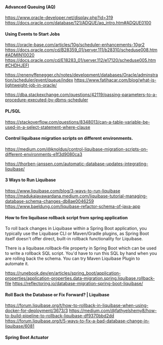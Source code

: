 #### Advanced Queuing (AQ)
https://www.oracle-developer.net/display.php?id=319
https://docs.oracle.com/database/121/ADQUE/aq_intro.htm#ADQUE0100

#### Using Events to Start Jobs
https://oracle-base.com/articles/10g/scheduler-enhancements-10gr2
https://docs.oracle.com/cd/B28359_01/server.111/b28310/scheduse008.htm#ADMIN10020
https://docs.oracle.com/cd/E18283_01/server.112/e17120/scheduse005.htm#CHDHJEFI

https://renenyffenegger.ch/notes/development/databases/Oracle/adminstration/scheduler/event/queue/index
https://www.fatihacar.com/blog/what-is-lightweight-job-in-oracle/

https://dba.stackexchange.com/questions/42119/passing-parameters-to-a-procedure-executed-by-dbms-scheduler

#### PL/SQL
https://stackoverflow.com/questions/8348013/can-a-table-variable-be-used-in-a-select-statement-where-clause

#### Control liquibase migration scripts on different environments.
https://medium.com/@knoldus/control-liquibase-migration-scripts-on-different-environments-e1f3d9080ca3

https://thorben-janssen.com/automatic-database-updates-integrating-liquibase/

#### 3 Ways to Run Liquibase
https://www.liquibase.com/blog/3-ways-to-run-liquibase
https://madukajayawardana.medium.com/liquibase-tutorial-managing-database-schema-changes-db8ae0046259
https://www.baeldung.com/liquibase-refactor-schema-of-java-app

#### How to fire liquibase rollback script from spring application
To roll back changes in Liquibase within a Spring Boot application, 
you typically use the Liquibase CLI or Maven/Gradle plugins, 
as Spring Boot itself doesn't offer direct, built-in rollback functionality for Liquibase.

There is a liquibase.rollback-file property in Spring Boot 
which can be used to write a rollback SQL script. 
You'd have to run this SQL by hand when you are rolling back the schema. 
You can try Maven Liquibase Plugin to automate it.

https://runebook.dev/en/articles/spring_boot/application-properties/application-properties.data-migration.spring.liquibase.rollback-file
https://reflectoring.io/database-migration-spring-boot-liquibase/

#### Roll Back the Database or Fix Forward? | Liquibase
https://forum.liquibase.org/t/how-to-rollback-in-liquibase-when-using-docker-for-deployment/3673/3
https://medium.com/@fathyelshemy8/how-to-build-pipeline-to-rollback-liquibase-df9370bbd2dd
https://forum.liquibase.org/t/5-ways-to-fix-a-bad-database-change-in-liquibase/6081

#### Spring Boot Actuator
